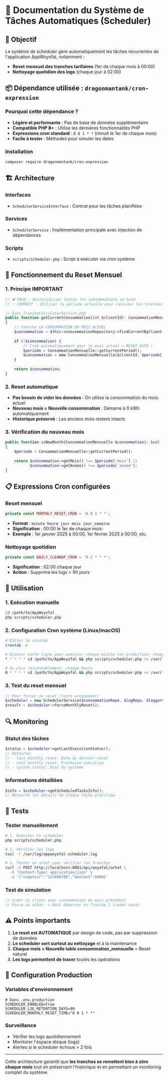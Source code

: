 # 📅 Documentation du Système de Tâches Automatiques (Scheduler)

## 🎯 Objectif

Le système de scheduler gère automatiquement les tâches récurrentes de l'application AppWoyofal, notamment :
- **Reset mensuel des tranches tarifaires** (1er de chaque mois à 00:00)
- **Nettoyage quotidien des logs** (chaque jour à 02:00)

## 📦 Dépendance utilisée : `dragonmantank/cron-expression`

### Pourquoi cette dépendance ?
- **Légère et performante** : Pas de base de données supplémentaire
- **Compatible PHP 8+** : Utilise les dernières fonctionnalités PHP
- **Expressions cron standard** : `0 0 1 * *` (minuit le 1er de chaque mois)
- **Facile à tester** : Méthodes pour simuler les dates

### Installation
```bash
composer require dragonmantank/cron-expression
```

## 🏗️ Architecture

### Interfaces
- `SchedulerServiceInterface` : Contrat pour les tâches planifiées

### Services
- `SchedulerService` : Implémentation principale avec injection de dépendances

### Scripts
- `scripts/scheduler.php` : Script à exécuter via cron système

## 🔄 Fonctionnement du Reset Mensuel

### 1. Principe IMPORTANT
```php
// ❌ FAUX : Réinitialiser toutes les consommations en base
// ✅ CORRECT : Utiliser la période actuelle pour calculer les tranches

// Dans TrancheCalculatorService.php
public function getCurrentConsommation(int $clientId): ConsommationMensuelle
{
    // Cherche LA CONSOMMATION DU MOIS ACTUEL
    $consommation = $this->consommationRepository->findCurrentByClient($clientId);
    
    if (!$consommation) {
        // Crée automatiquement pour le mois actuel = RESET AUTO !
        $periode = ConsommationMensuelle::getCurrentPeriod();
        $consommation = new ConsommationMensuelle($clientId, $periode['mois'], $periode['annee']);
    }
    
    return $consommation;
}
```

### 2. Reset automatique
- **Pas besoin de vider les données** : On utilise la consommation du mois actuel
- **Nouveau mois = Nouvelle consommation** : Démarre à 0 kWh automatiquement
- **Historique préservé** : Les anciens mois restent intacts

### 3. Vérification du nouveau mois
```php
public function isNewMonth(ConsommationMensuelle $consommation): bool
{
    $periode = ConsommationMensuelle::getCurrentPeriod();
    
    return $consommation->getMois() !== $periode['mois'] || 
           $consommation->getAnnee() !== $periode['annee'];
}
```

## 📋 Expressions Cron configurées

### Reset mensuel
```php
private const MONTHLY_RESET_CRON = '0 0 1 * *';
```
- **Format** : `minute heure jour mois jour_semaine`
- **Signification** : 00:00 le 1er de chaque mois
- **Exemple** : 1er janvier 2025 à 00:00, 1er février 2025 à 00:00, etc.

### Nettoyage quotidien
```php
private const DAILY_CLEANUP_CRON = '0 2 * * *';
```
- **Signification** : 02:00 chaque jour
- **Action** : Supprime les logs > 90 jours

## 🚀 Utilisation

### 1. Exécution manuelle
```bash
cd /path/to/AppWoyofal
php scripts/scheduler.php
```

### 2. Configuration Cron système (Linux/macOS)
```bash
# Éditer le crontab
crontab -e

# Ajouter cette ligne pour exécuter chaque minute (en production: chaque heure)
* * * * * cd /path/to/AppWoyofal && php scripts/scheduler.php >> /var/log/appwoyofal-scheduler.log 2>&1

# Ou plus raisonnablement, chaque heure
0 * * * * cd /path/to/AppWoyofal && php scripts/scheduler.php >> /var/log/appwoyofal-scheduler.log 2>&1
```

### 3. Test du reset mensuel
```php
// Pour forcer un reset (tests uniquement)
$scheduler = new SchedulerService($consommationRepo, $logRepo, $loggerService);
$result = $scheduler->forceMonthlyReset();
```

## 🔍 Monitoring

### Statut des tâches
```php
$status = $scheduler->getLastExecutionStatus();
// Retourne:
// - last_monthly_reset: Date du dernier reset
// - next_monthly_reset: Prochaine exécution
// - system_status: État du système
```

### Informations détaillées
```php
$info = $scheduler->getScheduledTasksInfo();
// Retourne les détails de chaque tâche planifiée
```

## 🧪 Tests

### Tester manuellement
```bash
# 1. Exécuter le scheduler
php scripts/scheduler.php

# 2. Vérifier les logs
tail -f /var/log/appwoyofal-scheduler.log

# 3. Tester un achat pour vérifier les tranches
curl -X POST http://localhost:8081/api/woyofal/achat \
  -H 'Content-Type: application/json' \
  -d '{"compteur":"123456789","montant":5000}'
```

### Test de simulation
```php
// Créer un client avec consommation du mois précédent
// Faire un achat -> Doit démarrer en Tranche 1 (reset auto)
```

## ⚠️ Points importants

1. **Le reset est AUTOMATIQUE** par design de code, pas par suppression de données
2. **Le scheduler sert surtout au nettoyage** et à la maintenance
3. **Chaque mois = Nouvelle table consommation_mensuelle** = Reset naturel
4. **Les logs permettent de tracer** toutes les opérations

## 🔧 Configuration Production

### Variables d'environnement
```env
# Dans .env.production
SCHEDULER_ENABLED=true
SCHEDULER_LOG_RETENTION_DAYS=90
SCHEDULER_MONTHLY_RESET_TIME="0 0 1 * *"
```

### Surveillance
- Vérifier les logs quotidiennement
- Monitorer l'espace disque (logs)
- Alertes si le scheduler échoue > 2 fois

---

Cette architecture garantit que **les tranches se remettent bien à zéro chaque mois** tout en préservant l'historique et en permettant un monitoring complet du système.

